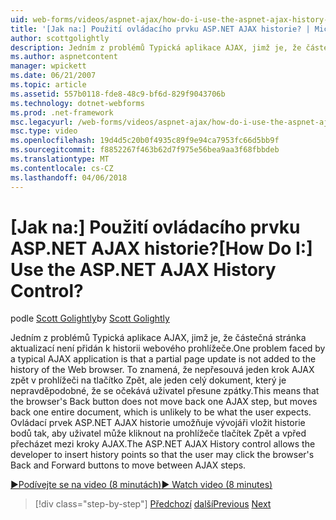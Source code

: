```yaml
---
uid: web-forms/videos/aspnet-ajax/how-do-i-use-the-aspnet-ajax-history-control
title: '[Jak na:] Použití ovládacího prvku ASP.NET AJAX historie? | Microsoft Docs'
author: scottgolightly
description: Jedním z problémů Typická aplikace AJAX, jimž je, že částečná stránka aktualizací není přidán k historii webového prohlížeče. To znamená, že v prohlížeči B....
ms.author: aspnetcontent
manager: wpickett
ms.date: 06/21/2007
ms.topic: article
ms.assetid: 557b0118-fde8-48c9-bf6d-829f9043706b
ms.technology: dotnet-webforms
ms.prod: .net-framework
msc.legacyurl: /web-forms/videos/aspnet-ajax/how-do-i-use-the-aspnet-ajax-history-control
msc.type: video
ms.openlocfilehash: 19d4d5c20b0f4935c89f9e94ca7953fc66d5bb9f
ms.sourcegitcommit: f8852267f463b62d7f975e56bea9aa3f68fbbdeb
ms.translationtype: MT
ms.contentlocale: cs-CZ
ms.lasthandoff: 04/06/2018
---
```

<a name="how-do-i-use-the-aspnet-ajax-history-control"></a><span data-ttu-id="dbe47-105">[Jak na:] Použití ovládacího prvku ASP.NET AJAX historie?</span><span class="sxs-lookup"><span data-stu-id="dbe47-105">[How Do I:] Use the ASP.NET AJAX History Control?</span></span>
====================
<span data-ttu-id="dbe47-106">podle [Scott Golightly](https://github.com/scottgolightly)</span><span class="sxs-lookup"><span data-stu-id="dbe47-106">by [Scott Golightly](https://github.com/scottgolightly)</span></span>

<span data-ttu-id="dbe47-107">Jedním z problémů Typická aplikace AJAX, jimž je, že částečná stránka aktualizací není přidán k historii webového prohlížeče.</span><span class="sxs-lookup"><span data-stu-id="dbe47-107">One problem faced by a typical AJAX application is that a partial page update is not added to the history of the Web browser.</span></span> <span data-ttu-id="dbe47-108">To znamená, že nepřesouvá jeden krok AJAX zpět v prohlížeči na tlačítko Zpět, ale jeden celý dokument, který je nepravděpodobné, že se očekává uživatel přesune zpátky.</span><span class="sxs-lookup"><span data-stu-id="dbe47-108">This means that the browser's Back button does not move back one AJAX step, but moves back one entire document, which is unlikely to be what the user expects.</span></span> <span data-ttu-id="dbe47-109">Ovládací prvek ASP.NET AJAX historie umožňuje vývojáři vložit historie bodů tak, aby uživatel může kliknout na prohlížeče tlačítek Zpět a vpřed přecházet mezi kroky AJAX.</span><span class="sxs-lookup"><span data-stu-id="dbe47-109">The ASP.NET AJAX History control allows the developer to insert history points so that the user may click the browser's Back and Forward buttons to move between AJAX steps.</span></span>

[<span data-ttu-id="dbe47-110">&#9654;Podívejte se na video (8 minutách)</span><span class="sxs-lookup"><span data-stu-id="dbe47-110">&#9654; Watch video (8 minutes)</span></span>](https://channel9.msdn.com/Blogs/ASP-NET-Site-Videos/how-do-i-use-the-aspnet-ajax-history-control)

> [!div class="step-by-step"]
> <span data-ttu-id="dbe47-111">[Předchozí](how-do-i-use-the-aspnet-ajax-updateprogress-control.md)
> [další](how-do-i-implement-the-ajax-after-processing-pattern.md)</span><span class="sxs-lookup"><span data-stu-id="dbe47-111">[Previous](how-do-i-use-the-aspnet-ajax-updateprogress-control.md)
[Next](how-do-i-implement-the-ajax-after-processing-pattern.md)</span></span>
